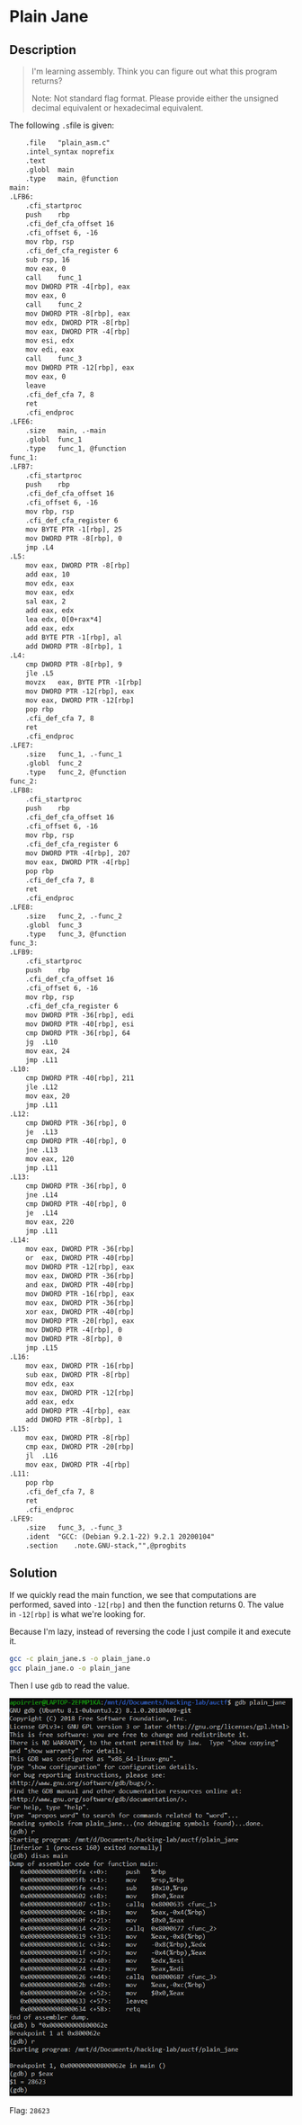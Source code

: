 # Plain Jane

## Description

> I'm learning assembly. Think you can figure out what this program returns?
> 
> Note: Not standard flag format. Please provide either the unsigned decimal equivalent or hexadecimal equivalent.

The following `.s`file is given:

```assembly
	.file	"plain_asm.c"
	.intel_syntax noprefix
	.text
	.globl	main
	.type	main, @function
main:
.LFB6:
	.cfi_startproc
	push	rbp
	.cfi_def_cfa_offset 16
	.cfi_offset 6, -16
	mov	rbp, rsp
	.cfi_def_cfa_register 6
	sub	rsp, 16
	mov	eax, 0
	call	func_1
	mov	DWORD PTR -4[rbp], eax
	mov	eax, 0
	call	func_2
	mov	DWORD PTR -8[rbp], eax
	mov	edx, DWORD PTR -8[rbp]
	mov	eax, DWORD PTR -4[rbp]
	mov	esi, edx
	mov	edi, eax
	call	func_3
	mov	DWORD PTR -12[rbp], eax
	mov	eax, 0
	leave
	.cfi_def_cfa 7, 8
	ret
	.cfi_endproc
.LFE6:
	.size	main, .-main
	.globl	func_1
	.type	func_1, @function
func_1:
.LFB7:
	.cfi_startproc
	push	rbp
	.cfi_def_cfa_offset 16
	.cfi_offset 6, -16
	mov	rbp, rsp
	.cfi_def_cfa_register 6
	mov	BYTE PTR -1[rbp], 25
	mov	DWORD PTR -8[rbp], 0
	jmp	.L4
.L5:
	mov	eax, DWORD PTR -8[rbp]
	add	eax, 10
	mov	edx, eax
	mov	eax, edx
	sal	eax, 2
	add	eax, edx
	lea	edx, 0[0+rax*4]
	add	eax, edx
	add	BYTE PTR -1[rbp], al
	add	DWORD PTR -8[rbp], 1
.L4:
	cmp	DWORD PTR -8[rbp], 9
	jle	.L5
	movzx	eax, BYTE PTR -1[rbp]
	mov	DWORD PTR -12[rbp], eax
	mov	eax, DWORD PTR -12[rbp]
	pop	rbp
	.cfi_def_cfa 7, 8
	ret
	.cfi_endproc
.LFE7:
	.size	func_1, .-func_1
	.globl	func_2
	.type	func_2, @function
func_2:
.LFB8:
	.cfi_startproc
	push	rbp
	.cfi_def_cfa_offset 16
	.cfi_offset 6, -16
	mov	rbp, rsp
	.cfi_def_cfa_register 6
	mov	DWORD PTR -4[rbp], 207
	mov	eax, DWORD PTR -4[rbp]
	pop	rbp
	.cfi_def_cfa 7, 8
	ret
	.cfi_endproc
.LFE8:
	.size	func_2, .-func_2
	.globl	func_3
	.type	func_3, @function
func_3:
.LFB9:
	.cfi_startproc
	push	rbp
	.cfi_def_cfa_offset 16
	.cfi_offset 6, -16
	mov	rbp, rsp
	.cfi_def_cfa_register 6
	mov	DWORD PTR -36[rbp], edi
	mov	DWORD PTR -40[rbp], esi
	cmp	DWORD PTR -36[rbp], 64
	jg	.L10
	mov	eax, 24
	jmp	.L11
.L10:
	cmp	DWORD PTR -40[rbp], 211
	jle	.L12
	mov	eax, 20
	jmp	.L11
.L12:
	cmp	DWORD PTR -36[rbp], 0
	je	.L13
	cmp	DWORD PTR -40[rbp], 0
	jne	.L13
	mov	eax, 120
	jmp	.L11
.L13:
	cmp	DWORD PTR -36[rbp], 0
	jne	.L14
	cmp	DWORD PTR -40[rbp], 0
	je	.L14
	mov	eax, 220
	jmp	.L11
.L14:
	mov	eax, DWORD PTR -36[rbp]
	or	eax, DWORD PTR -40[rbp]
	mov	DWORD PTR -12[rbp], eax
	mov	eax, DWORD PTR -36[rbp]
	and	eax, DWORD PTR -40[rbp]
	mov	DWORD PTR -16[rbp], eax
	mov	eax, DWORD PTR -36[rbp]
	xor	eax, DWORD PTR -40[rbp]
	mov	DWORD PTR -20[rbp], eax
	mov	DWORD PTR -4[rbp], 0
	mov	DWORD PTR -8[rbp], 0
	jmp	.L15
.L16:
	mov	eax, DWORD PTR -16[rbp]
	sub	eax, DWORD PTR -8[rbp]
	mov	edx, eax
	mov	eax, DWORD PTR -12[rbp]
	add	eax, edx
	add	DWORD PTR -4[rbp], eax
	add	DWORD PTR -8[rbp], 1
.L15:
	mov	eax, DWORD PTR -8[rbp]
	cmp	eax, DWORD PTR -20[rbp]
	jl	.L16
	mov	eax, DWORD PTR -4[rbp]
.L11:
	pop	rbp
	.cfi_def_cfa 7, 8
	ret
	.cfi_endproc
.LFE9:
	.size	func_3, .-func_3
	.ident	"GCC: (Debian 9.2.1-22) 9.2.1 20200104"
	.section	.note.GNU-stack,"",@progbits
```

## Solution

If we quickly read the main function, we see that computations are performed, saved into `-12[rbp]` and then the function returns 0. The value in `-12[rbp]` is what we're looking for.

Because I'm lazy, instead of reversing the code I just compile it and execute it.

```bash
gcc -c plain_jane.s -o plain_jane.o
gcc plain_jane.o -o plain_jane
```

Then I use `gdb` to read the value.

![plain_jane](../images/plain_jane.png)

Flag: `28623`